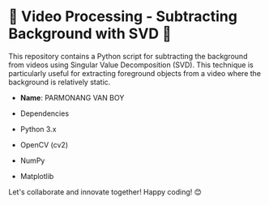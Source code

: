 # 🤖 Video Processing - Subtracting Background with SVD 📄



This repository contains a Python script for subtracting the background from videos using Singular Value Decomposition (SVD). This technique is particularly useful for extracting foreground objects from a video where the background is relatively static.


- **Name**: PARMONANG VAN BOY 

-  Dependencies
- Python 3.x
- OpenCV (cv2)
- NumPy
- Matplotlib


Let's collaborate and innovate together! Happy coding! 😊

